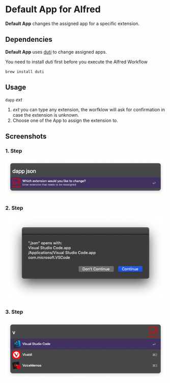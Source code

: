 # Default App for Alfred

**Default App** changes the assigned app for a specific extension.

## Dependencies

**Default App** uses [duti](https://github.com/moretension/duti) to change assigned apps. 

You need to install *duti* first before you execute the Alfred Workflow

````
brew install duti
````
## Usage

`dapp` *ext*

1. *ext* you can type any extension, the worfklow will ask for confirmation in case the extension is unknown. 
2. Choose one of the App to assign the extension to. 

## Screenshots

### 1. Step

![1](img/1.png)

### 2. Step

![2](img/2.png)

### 3. Step
![3](img/3.png)